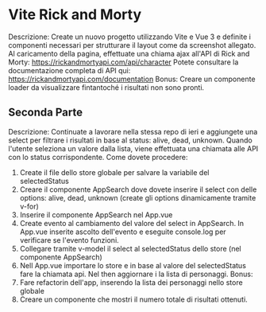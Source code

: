 # Vite Rick and Morty

Descrizione:
Create un nuovo progetto utilizzando Vite e Vue 3 e definite i componenti necessari per strutturare il layout come da screenshot allegato.
Al caricamento della pagina, effettuate una chiama ajax all'API di Rick and Morty:
https://rickandmortyapi.com/api/character
Potete consultare la documentazione completa di API qui: https://rickandmortyapi.com/documentation
Bonus:
Creare un componente loader da visualizzare fintantoché i risultati non sono pronti.

## Seconda Parte
Descrizione:
Continuate a lavorare nella stessa repo di ieri e aggiungete una select per filtrare i risultati in base al status:  alive, dead, unknown.
Quando l'utente seleziona un valore dalla lista, viene effettuata una chiamata alle API con lo status corrispondente.
Come dovete procedere:
1. Create il file dello store globale per salvare la variabile del selectedStatus
2. Creare il componente AppSearch dove dovete inserire il select con delle options: alive, dead, unknown (create gli options dinamicamente tramite v-for)
3. Inserire il componente AppSearch nel App.vue
4. Create evento al cambiamento del valore del select in AppSearch. In App.vue inserite ascolto dell'evento e eseguite console.log per verificare se l'evento funzioni.
5. Collegare tramite v-model il select al selectedStatus dello store (nel componente AppSearch)
6. Nell App.vue importare lo store e in base al valore del selectedStatus fare la chiamata api. Nel then aggiornare i la lista di personaggi.
Bonus:
1. Fare refactorin dell'app, inserendo la lista dei personaggi nello store globale
2. Creare un componente che mostri il numero totale di risultati ottenuti.
